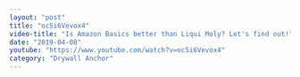 ```yaml
---
layout: "post"
title: "oc5i6Vevox4"
video-title: "Is Amazon Basics better than Liqui Moly? Let's find out!"
date: "2019-04-08"
youtube: "https://www.youtube.com/watch?v=oc5i6Vevox4"
category: "Drywall Anchor"
---
```

<div class="space-y-1"></div>